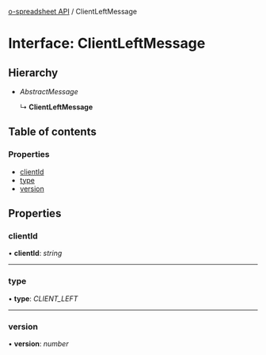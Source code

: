 [o-spreadsheet API](../README.md) / ClientLeftMessage

# Interface: ClientLeftMessage

## Hierarchy

* *AbstractMessage*

  ↳ **ClientLeftMessage**

## Table of contents

### Properties

- [clientId](clientleftmessage.md#clientid)
- [type](clientleftmessage.md#type)
- [version](clientleftmessage.md#version)

## Properties

### clientId

• **clientId**: *string*

___

### type

• **type**: *CLIENT_LEFT*

___

### version

• **version**: *number*
